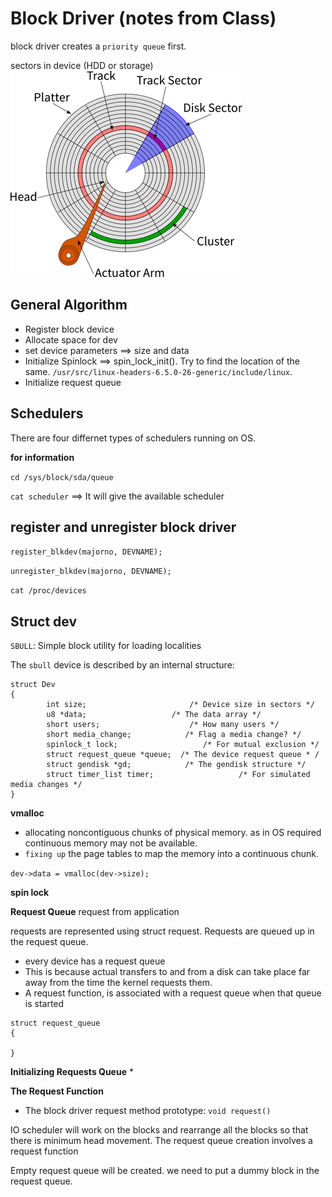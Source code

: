 # Block Driver (notes from Class)

block driver creates a `priority queue` first.

sectors in device (HDD or storage) ![](./main-qimg-5d2affa5ac2d66acbd1cfef07f360f24.webp)

## General Algorithm

* Register block device
* Allocate space for dev
* set device parameters ==> size and data
* Initialize Spinlock ==> spin_lock_init(). Try to find the location of the same. `/usr/src/linux-headers-6.5.0-26-generic/include/linux`.
* Initialize request queue


## Schedulers
There are four differnet types of schedulers running on OS.

**for information**

`cd /sys/block/sda/queue`

`cat scheduler` ==> It will give the available scheduler

## register and unregister block driver

`register_blkdev(majorno, DEVNAME);`

`unregister_blkdev(majorno, DEVNAME);`

`cat /proc/devices`

## Struct dev
`SBULL`: Simple block utility for loading localities

The `sbull` device is described by an internal structure:

```
struct Dev 
{
 		int size;						/* Device size in sectors */
 		u8 *data;					/* The data array */
 		short users;					/* How many users */
 		short media_change;		       /* Flag a media change? */
 		spinlock_t lock;			       /* For mutual exclusion */
 		struct request_queue *queue;  /* The device request queue *	/
 		struct gendisk *gd;		       /* The gendisk structure */
 		struct timer_list timer;	               /* For simulated media changes */
}
```

**vmalloc**

* allocating noncontiguous chunks of physical memory. as in OS required continuous memory may not be available.
* `fixing up` the page tables to map the memory into a continuous chunk.

`dev->data = vmalloc(dev->size);`

**spin lock**


**Request Queue**
request from application

requests are represented using struct request. Requests are queued up in the request queue.

* every device has a request queue
* This is because actual transfers to and from a disk can take place far away from the time the kernel requests them.
* A request function, is associated with a request queue when that queue is started

```
struct request_queue
{

}
```

**Initializing Requests Queue**
* 

**The Request Function**

* The block driver request method prototype:
`void request()`

IO scheduler will work on the blocks and rearrange all the blocks so that there is minimum head movement. The request queue creation involves a request function 

Empty request queue will be created. we need to put a dummy block in the request queue. 